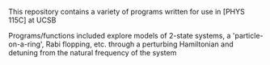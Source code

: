 This repository contains a variety of programs written for use
in [PHYS 115C] at UCSB

Programs/functions included explore models of 2-state systems, a
'particle-on-a-ring', Rabi flopping, etc. through a perturbing Hamiltonian
and detuning from the natural frequency of the system
